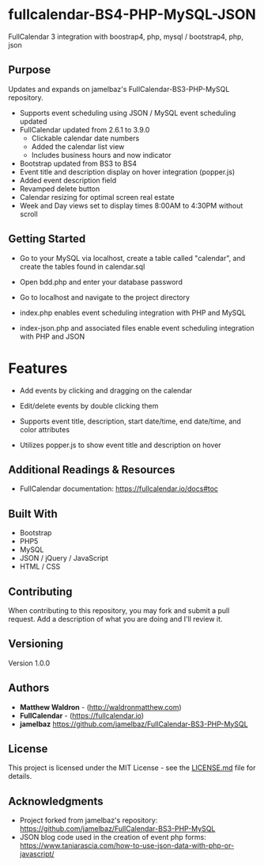 # fullcalendar-BS4-PHP-MySQL-JSON
FullCalendar 3 integration with boostrap4, php, mysql / bootstrap4, php, json

## Purpose

Updates and expands on jamelbaz's FullCalendar-BS3-PHP-MySQL repository.

* Supports event scheduling using JSON / MySQL event scheduling updated
* FullCalendar updated from 2.6.1 to 3.9.0
	* Clickable calendar date numbers
	* Added the calendar list view
	* Includes business hours and now indicator 
* Bootstrap updated from BS3 to BS4
* Event title and description display on hover integration (popper.js)
* Added event description field
* Revamped delete button
* Calendar resizing for optimal screen real estate 
* Week and Day views set to display times 8:00AM to 4:30PM without scroll

## Getting Started

* Go to your MySQL via localhost, create a table called "calendar", and create the tables found in calendar.sql

* Open bdd.php and enter your database password

* Go to localhost and navigate to the project directory

* index.php enables event scheduling integration with PHP and MySQL

* index-json.php and associated files enable event scheduling integration with PHP and JSON

# Features

* Add events by clicking and dragging on the calendar

* Edit/delete events by double clicking them

* Supports event title, description, start date/time, end date/time, and color attributes

* Utilizes popper.js to show event title and description on hover

## Additional Readings & Resources

* FullCalendar documentation: https://fullcalendar.io/docs#toc

## Built With

* Bootstrap
* PHP5
* MySQL
* JSON / jQuery / JavaScript
* HTML / CSS

## Contributing

When contributing to this repository, you may fork and submit a pull request. Add a description of what you are doing and I'll review it.

## Versioning

Version 1.0.0

## Authors

* **Matthew Waldron** - (http://waldronmatthew.com)
* **FullCalendar** - (https://fullcalendar.io)
* **jamelbaz** https://github.com/jamelbaz/FullCalendar-BS3-PHP-MySQL

## License

This project is licensed under the MIT License - see the [LICENSE.md](LICENSE.md) file for details.

## Acknowledgments

* Project forked from jamelbaz's repository: https://github.com/jamelbaz/FullCalendar-BS3-PHP-MySQL
* JSON blog code used in the creation of event php forms: https://www.taniarascia.com/how-to-use-json-data-with-php-or-javascript/
